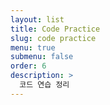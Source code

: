 ```yaml
---
layout: list
title: Code Practice
slug: code practice
menu: true
submenu: false
order: 6
description: >
  코드 연습 정리
---
```

